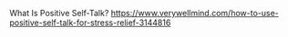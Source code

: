 What Is Positive Self-Talk?
https://www.verywellmind.com/how-to-use-positive-self-talk-for-stress-relief-3144816